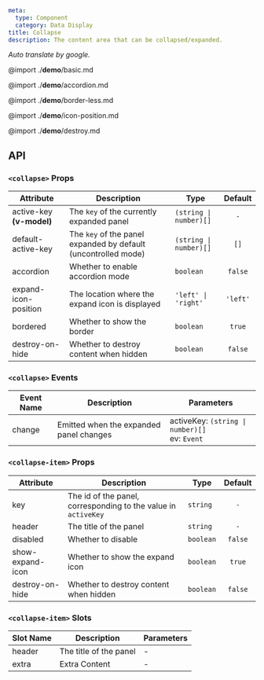```yaml
meta:
  type: Component
  category: Data Display
title: Collapse
description: The content area that can be collapsed/expanded.
```

*Auto translate by google.*

@import ./__demo__/basic.md

@import ./__demo__/accordion.md

@import ./__demo__/border-less.md

@import ./__demo__/icon-position.md

@import ./__demo__/destroy.md

## API


### `<collapse>` Props

|Attribute|Description|Type|Default|
|---|---|---|:---:|
|active-key **(v-model)**|The `key` of the currently expanded panel|`(string \| number)[]`|`-`|
|default-active-key|The `key` of the panel expanded by default (uncontrolled mode)|`(string \| number)[]`|`[]`|
|accordion|Whether to enable accordion mode|`boolean`|`false`|
|expand-icon-position|The location where the expand icon is displayed|`'left' \| 'right'`|`'left'`|
|bordered|Whether to show the border|`boolean`|`true`|
|destroy-on-hide|Whether to destroy content when hidden|`boolean`|`false`|
### `<collapse>` Events

|Event Name|Description|Parameters|
|---|---|---|
|change|Emitted when the expanded panel changes|activeKey: `(string \| number)[]`<br>ev: `Event`|




### `<collapse-item>` Props

|Attribute|Description|Type|Default|
|---|---|---|:---:|
|key|The id of the panel, corresponding to the value in `activeKey`|`string`|`-`|
|header|The title of the panel|`string`|`-`|
|disabled|Whether to disable|`boolean`|`false`|
|show-expand-icon|Whether to show the expand icon|`boolean`|`true`|
|destroy-on-hide|Whether to destroy content when hidden|`boolean`|`false`|
### `<collapse-item>` Slots

|Slot Name|Description|Parameters|
|---|---|---|
|header|The title of the panel|-|
|extra|Extra Content|-|


